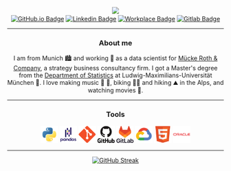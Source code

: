 <div id="header" align="center">

<img src="https://media.giphy.com/media/xT5LMNWIOq8E1JJ3b2/giphy.gif" width="200"/>

<div id="badges">
  <a href="https://bodoburger.github.io"><img alt="GitHub.io Badge" src="https://img.shields.io/badge/GitHub.io-333?style=flat-square&logo=github"/></a>
  <a href="https://www.linkedin.com/in/bodo-burger"><img alt="Linkedin Badge" src="https://img.shields.io/badge/Linkedin-blue?style=flat-square&logo=linkedin"/></a>
  <a href="https://www.muecke-roth.de"><img alt="Workplace Badge" src="https://img.shields.io/badge/M%C3%BCcke%20Roth%20%26%20Company-065882?style=flat-square"/></a>
  <a href="https://gitlab.com/bodoburger"><img alt="Gitlab Badge" src="https://img.shields.io/badge/GitLab-554488?style=flat-square&logo=gitlab"/></a>
</div>

---

### About me

I am from Munich 🏙️ and working 🏢 as a data scientist for [Mücke Roth & Company](https://www.muecke-roth.de), a strategy business consultancy firm.
I got a Master's degree from the [Department of Statistics](https://www.en.statistik.uni-muenchen.de) at Ludwig-Maximilians-Universität München 🏫.
I love making music 🎹 💽, biking 🚵‍♂️ and hiking ⛰️ in the Alps, and watching movies 🎥.

---

### Tools

<div id="tools">
  <img src="https://github.com/devicons/devicon/blob/master/icons/python/python-original.svg" alt="Python" width="40" height="40"/>
  <img src="https://github.com/devicons/devicon/blob/master/icons/pandas/pandas-original-wordmark.svg" alt="Pandas" width="40" height="40"/>
  <img src="https://github.com/devicons/devicon/blob/master/icons/git/git-original.svg" alt="Git" width="40" height="40"/>
  <img src="https://github.com/devicons/devicon/blob/master/icons/github/github-original-wordmark.svg" alt="GitHub" width="40" height="40"/>
  <img src="https://github.com/devicons/devicon/blob/master/icons/gitlab/gitlab-original-wordmark.svg" alt="GitLab" width="40" height="40"/>
  <img src="https://github.com/devicons/devicon/blob/master/icons/googlecloud/googlecloud-original.svg" alt="Google Cloud" width="40" height="40"/>
  <img src="https://github.com/devicons/devicon/blob/master/icons/html5/html5-original.svg" alt="HTML" width="40" height="40"/>
  <img src="https://github.com/devicons/devicon/blob/master/icons/oracle/oracle-original.svg" alt="Oracle" height="40"/>
</div>

---

[![GitHub Streak](http://github-readme-streak-stats.herokuapp.com?user=BodoBurger&theme=dark&background=000000)](https://git.io/streak-stats)

</div>
